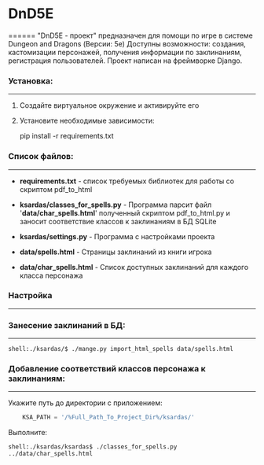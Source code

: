 # DnD5E
======
"DnD5E - проект" предназначен для помощи по игре в системе Dungeon and Dragons (Версии: 5e) 
Доступны возможности: создания, кастомизации персонажей, 
получения информации по заклинаниям, регистрация пользователей. 
Проект написан на фреймворке Django.
 
### Установка:
______
1. Создайте виртуальное окружение и активируйте его
2. Установите необходимые зависимости:


    pip install -r requirements.txt

### Список файлов:
______
* **requirements.txt** - список требуемых библиотек для работы со скриптом pdf_to_html
* **ksardas/classes_for_spells.py** - Программа парсит файл '**data/char_spells.html**' полученный скриптом pdf_to_html.py
и заносит соответствие классов к заклинаниям в БД SQLite
* **ksardas/settings.py** - Программа с настройками проекта

* **data/spells.html** - Страницы заклинаний из книги игрока
* **data/char_spells.html** - Список доступных заклинаний для каждого класса персонажа


### Настройка
______


### Занесение заклинаний в БД:
______

    shell:./ksardas/$ ./mange.py import_html_spells data/spells.html
    
### Добавление соответствий классов персонажа к заклинаниям:
______
Укажите путь до директории с приложением:
```python
    KSA_PATH = '/%Full_Path_To_Project_Dir%/ksardas/'
```

Выполните:


    shell:./ksardas/ksardas$ ./classes_for_spells.py ../data/char_spells.html
    
